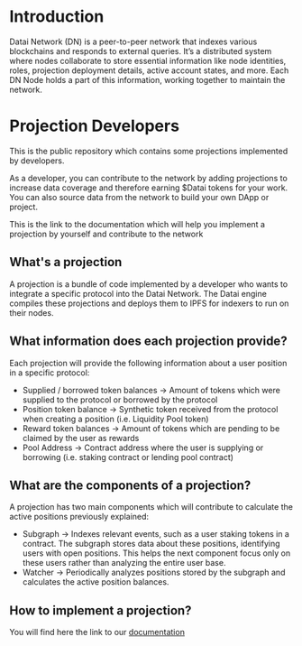 # Introduction

Datai Network (DN) is a peer-to-peer network that indexes various blockchains and responds to external queries. It’s a distributed system where nodes collaborate to store essential information like node identities, roles, projection deployment details, active account states, and more. Each DN Node holds a part of this information, working together to maintain the network.

# Projection Developers

This is the public repository which contains some projections implemented by developers.

As a developer, you can contribute to the network by adding projections to increase data coverage and therefore earning $Datai tokens for your work. You can also source data from the network to build your own DApp or project.

This is the link to the documentation which will help you implement a projection by yourself and contribute to the network

## What's a projection

A projection is a bundle of code implemented by a developer who wants to integrate a specific protocol into the Datai Network. The Datai engine compiles these projections and deploys them to IPFS for indexers to run on their nodes.

## What information does each projection provide?

Each projection will provide the following information about a user position in a specific protocol:

- Supplied / borrowed token balances → Amount of tokens which were supplied to the protocol or borrowed by the protocol
- Position token balance → Synthetic token received from the protocol when creating a position (i.e. Liquidity Pool token)
- Reward token balances → Amount of tokens which are pending to be claimed by the user as rewards
- Pool Address → Contract address where the user is supplying or borrowing (i.e. staking contract or lending pool contract)

## What are the components of a projection?

A projection has two main components which will contribute to calculate the active positions previously explained:

- Subgraph → Indexes relevant events, such as a user staking tokens in a contract. The subgraph stores data about these positions, identifying users with open positions. This helps the next component focus only on these users rather than analyzing the entire user base.
- Watcher → Periodically analyzes positions stored by the subgraph and calculates the active position balances.

## How to implement a projection?

You will find here the link to our [documentation](https://datai.network/docs/developers/developing-your-first-projection/)
